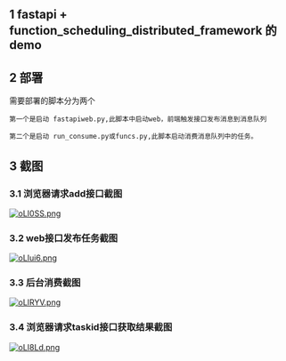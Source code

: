 ﻿## 1 fastapi + function_scheduling_distributed_framework 的 demo


## 2 部署
需要部署的脚本分为两个

```
第一个是启动 fastapiweb.py,此脚本中启动web，前端触发接口发布消息到消息队列

第二个是启动 run_consume.py或funcs.py,此脚本启动消费消息队列中的任务。
```

## 3 截图

### 3.1 浏览器请求add接口截图

[![oLI0SS.png](https://s4.ax1x.com/2021/12/13/oLI0SS.png)](https://imgtu.com/i/oLI0SS)

### 3.2 web接口发布任务截图

[![oLIui6.png](https://s4.ax1x.com/2021/12/13/oLIui6.png)](https://imgtu.com/i/oLIui6)

### 3.3 后台消费截图

[![oLIRYV.png](https://s4.ax1x.com/2021/12/13/oLIRYV.png)](https://imgtu.com/i/oLIRYV)

### 3.4 浏览器请求taskid接口获取结果截图

[![oLI8Ld.png](https://s4.ax1x.com/2021/12/13/oLI8Ld.png)](https://imgtu.com/i/oLI8Ld)


